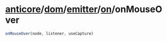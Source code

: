 # [anticore](../../../../#reference)/[dom](../../../#reference)/[emitter](../../#reference)/[on](../#reference)/<a name="reference">onMouseOver</a>

```js
onMouseOver(node, listener, useCapture)
```